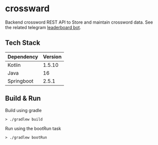 # crossward
Backend crossword REST API to Store and maintain crossword data. See the related telegram [leaderboard bot](https://github.com/RobertWetzler/CrosswordLeaderboardBot).

## Tech Stack
| Dependency | Version |
| ---------- | ------- |
| Kotlin     | 1.5.10  |
| Java       | 16      |
| Springboot | 2.5.1   |

## Build & Run
Build using gradle
```shell
> ./gradlew build
```

Run using the bootRun task
```shell
> ./gradlew bootRun
```